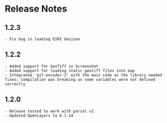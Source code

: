 # Release Notes

## 1.2.3
    
    - Fix bug in loading ESRI Geojson

## 1.2.2

    - Added support for GeoTiff in Screenshot
    - Added support for loading static geotiff files into map
    - Integrated 'gif-encoder-2' with the main code as the library needed fixes; compilation was breaking as some variables were not defined correctly

## 1.2.0

    - Release tested to work with parcel v2
    - Updated OpenLayers to 6.1.14